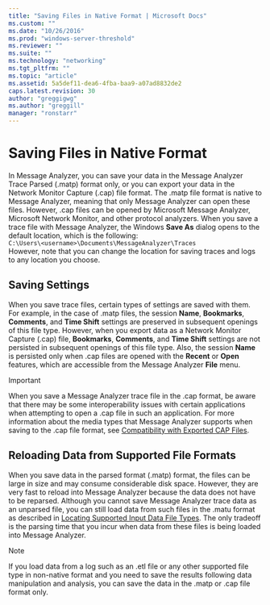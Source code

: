 ```yaml
---
title: "Saving Files in Native Format | Microsoft Docs"
ms.custom: ""
ms.date: "10/26/2016"
ms.prod: "windows-server-threshold"
ms.reviewer: ""
ms.suite: ""
ms.technology: "networking"
ms.tgt_pltfrm: ""
ms.topic: "article"
ms.assetid: 5a5def11-dea6-4fba-baa9-a07ad8832de2
caps.latest.revision: 30
author: "greggigwg"
ms.author: "greggill"
manager: "ronstarr"
---
```

# Saving Files in Native Format
In Message Analyzer, you can save your data in the Message Analyzer Trace Parsed (.matp) format only, or you can export your data in the Network Monitor Capture (.cap) file format. The .matp file format is native to Message Analyzer, meaning that only Message Analyzer can open these files. However, .cap files can be opened by Microsoft Message Analyzer, Microsoft Network Monitor, and other protocol analyzers. When you save a trace file with Message Analyzer, the Windows **Save As** dialog opens to the default location, which is the following:  
`C:\Users\<username>\Documents\MessageAnalyzer\Traces`  
However, note that you can change the location for saving traces and logs to any location you choose.  
  
## Saving Settings  
 When you save trace files, certain types of settings are saved with them. For example, in the case of .matp files, the session **Name**, **Bookmarks**, **Comments**, and **Time Shift** settings are preserved in subsequent openings of this file type. However, when you export data as a Network Monitor Capture (.cap) file, **Bookmarks**, **Comments**, and **Time Shift** settings are not persisted in subsequent openings of this file type. Also, the session **Name** is persisted only when .cap files are opened with the **Recent** or **Open** features, which are accessible from the Message Analyzer **File** menu.  
  
> [!IMPORTANT]
>  When you save a Message Analyzer trace file in the .cap format, be aware that there may be some interoperability issues with certain applications when attempting to open a .cap file in such an application. For more information about the media types that Message Analyzer supports when saving to the .cap file format, see [Compatibility with Exported CAP Files](compatibility-with-exported-cap-files.md).  
  
## Reloading Data from Supported File Formats  
 When you save data in the parsed format (.matp) format, the files can be large in size and may consume considerable disk space. However, they are very fast to reload into Message Analyzer because the data does not have to be reparsed. Although you cannot save Message Analyzer trace data as an unparsed file, you can still load data from such files in the .matu format as described in [Locating Supported Input Data File Types](locating-supported-input-data-file-types.md). The only tradeoff is the parsing time that you incur when data from these files is being loaded into Message Analyzer.  
  
> [!NOTE]
>  If you load data from a log such as an .etl file or any other supported file type in non-native format and you need to save the results following data manipulation and analysis, you can save the data in the .matp or .cap file format only.